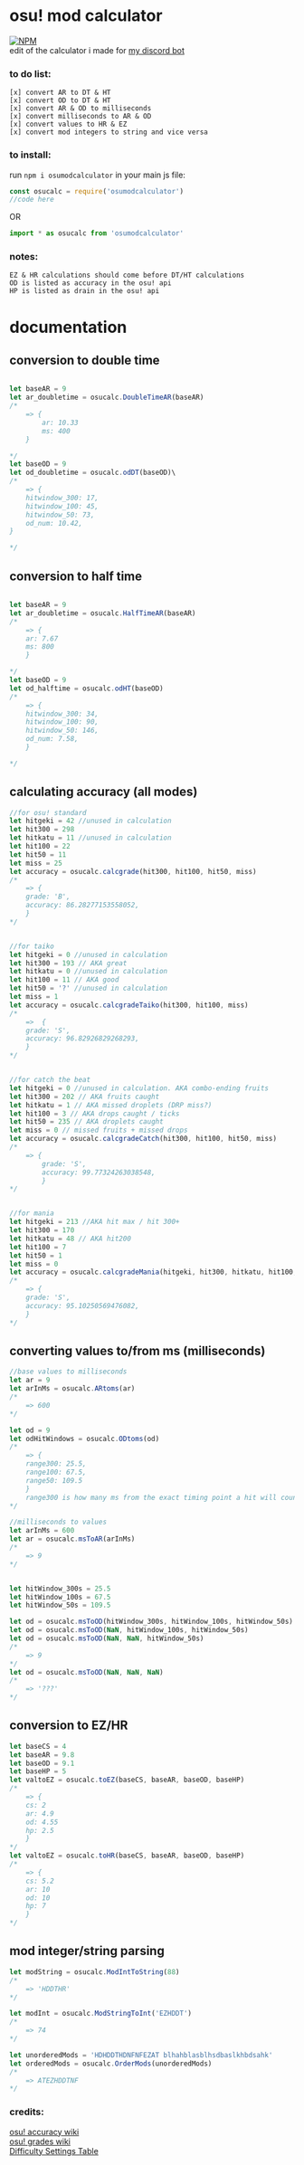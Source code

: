 # osu! mod calculator
[![NPM](https://nodei.co/npm/osumodcalculator.png)](https://nodei.co/npm/osumodcalculator/)<br/>
edit of the calculator i made for [my discord bot](https://github.com/sbrstrkkdwmdr/sbrbot/tree/main/calculations)
### to do list: 
    [x] convert AR to DT & HT
    [x] convert OD to DT & HT
    [x] convert AR & OD to milliseconds
    [x] convert milliseconds to AR & OD
    [x] convert values to HR & EZ
    [x] convert mod integers to string and vice versa

### to install:
run `npm i osumodcalculator`
in your main js file:
```js
const osucalc = require('osumodcalculator')
//code here 
```
OR 
```js
import * as osucalc from 'osumodcalculator'
```
### notes:
    EZ & HR calculations should come before DT/HT calculations
    OD is listed as accuracy in the osu! api
    HP is listed as drain in the osu! api

# documentation

## conversion to double time

```js

let baseAR = 9
let ar_doubletime = osucalc.DoubleTimeAR(baseAR)
/*
    => {
        ar: 10.33
        ms: 400
    }

*/
let baseOD = 9
let od_doubletime = osucalc.odDT(baseOD)\
/*
    => {
    hitwindow_300: 17,
    hitwindow_100: 45,
    hitwindow_50: 73,
    od_num: 10.42,
}

*/
```

## conversion to half time
```js

let baseAR = 9
let ar_doubletime = osucalc.HalfTimeAR(baseAR)
/*
    => {
    ar: 7.67
    ms: 800
    }

*/
let baseOD = 9
let od_halftime = osucalc.odHT(baseOD)
/*
    => {
    hitwindow_300: 34,
    hitwindow_100: 90,
    hitwindow_50: 146,
    od_num: 7.58,
    }

*/
```

## calculating accuracy (all modes)
```js 
//for osu! standard
let hitgeki = 42 //unused in calculation
let hit300 = 298
let hitkatu = 11 //unused in calculation
let hit100 = 22
let hit50 = 11
let miss = 25
let accuracy = osucalc.calcgrade(hit300, hit100, hit50, miss)
/*
    => { 
    grade: 'B',
    accuracy: 86.28277153558052, 
    }
*/


//for taiko
let hitgeki = 0 //unused in calculation
let hit300 = 193 // AKA great
let hitkatu = 0 //unused in calculation
let hit100 = 11 // AKA good
let hit50 = '?' //unused in calculation
let miss = 1
let accuracy = osucalc.calcgradeTaiko(hit300, hit100, miss)
/*
    =>  { 
    grade: 'S', 
    accuracy: 96.82926829268293, 
    }
*/


//for catch the beat
let hitgeki = 0 //unused in calculation. AKA combo-ending fruits
let hit300 = 202 // AKA fruits caught
let hitkatu = 1 // AKA missed droplets (DRP miss?)
let hit100 = 3 // AKA drops caught / ticks
let hit50 = 235 // AKA droplets caught
let miss = 0 // missed fruits + missed drops
let accuracy = osucalc.calcgradeCatch(hit300, hit100, hit50, miss)
/*
    => { 
        grade: 'S', 
        accuracy: 99.77324263038548,
        }
*/


//for mania
let hitgeki = 213 //AKA hit max / hit 300+
let hit300 = 170
let hitkatu = 48 // AKA hit200
let hit100 = 7
let hit50 = 1
let miss = 0
let accuracy = osucalc.calcgradeMania(hitgeki, hit300, hitkatu, hit100, hit50, miss)
/* 
    => { 
    grade: 'S', 
    accuracy: 95.10250569476082,
    }
*/
```

## converting values to/from ms (milliseconds)

```js
//base values to milliseconds
let ar = 9
let arInMs = osucalc.ARtoms(ar) 
/*
    => 600
*/

let od = 9 
let odHitWindows = osucalc.ODtoms(od)
/*
    => { 
    range300: 25.5, 
    range100: 67.5, 
    range50: 109.5 
    }
    range300 is how many ms from the exact timing point a hit will count as a 300 
*/

//milliseconds to values
let arInMs = 600
let ar = osucalc.msToAR(arInMs)
/*
    => 9
*/


let hitWindow_300s = 25.5
let hitWindow_100s = 67.5
let hitWindow_50s = 109.5

let od = osucalc.msToOD(hitWindow_300s, hitWindow_100s, hitWindow_50s) // only one of these is needed. to ignore a value replace it with NaN (null returns 13.25)
let od = osucalc.msToOD(NaN, hitWindow_100s, hitWindow_50s)
let od = osucalc.msToOD(NaN, NaN, hitWindow_50s)
/*
    => 9
*/
let od = osucalc.msToOD(NaN, NaN, NaN)
/*
    => '???'
*/
```

## conversion to EZ/HR

```js
let baseCS = 4
let baseAR = 9.8
let baseOD = 9.1
let baseHP = 5
let valtoEZ = osucalc.toEZ(baseCS, baseAR, baseOD, baseHP)
/*
    => {
    cs: 2
    ar: 4.9
    od: 4.55
    hp: 2.5
    }
*/
let valtoEZ = osucalc.toHR(baseCS, baseAR, baseOD, baseHP)
/*
    => {
    cs: 5.2
    ar: 10
    od: 10
    hp: 7
    }
*/


```

## mod integer/string parsing
```js
let modString = osucalc.ModIntToString(88)
/*
    => 'HDDTHR'
*/

let modInt = osucalc.ModStringToInt('EZHDDT')
/*
    => 74
*/

let unorderedMods = 'HDHDDTHDNFNFEZAT blhahblasblhsdbaslkhbdsahk'
let orderedMods = osucalc.OrderMods(unorderedMods)
/*
    => ATEZHDDTNF
*/

```


### credits: 
[osu! accuracy wiki](https://osu.ppy.sh/wiki/en/Gameplay/Accuracy) <br/>
[osu! grades wiki](https://osu.ppy.sh/wiki/en/FAQ#grades) <br/>
[Difficulty Settings Table](https://www.reddit.com/r/osugame/comments/6phntt/difficulty_settings_table_with_all_values/) <br/>